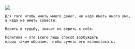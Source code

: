 <!--2020-01-22 22:24:32-->
<img src="/posts/Подборка цитат и афоризмов/tall.jpg">

    Для того чтобы иметь много денег, не надо иметь много ума,
    а надо не иметь совести.

>

    Верить в судьбу, значит не верить в себя.

>

    Политика — это всего лишь способ возбуждать 
    народ таким образом, чтобы суметь его использовать.